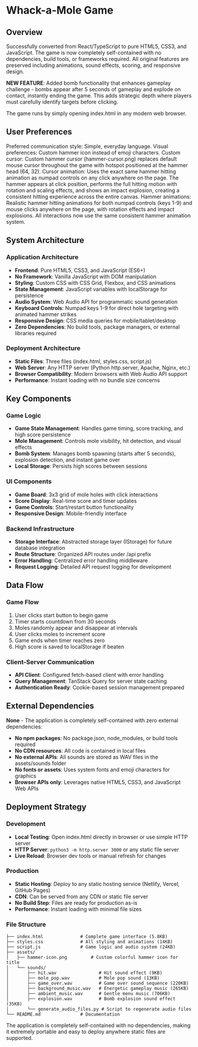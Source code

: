 # Whack-a-Mole Game

## Overview

Successfully converted from React/TypeScript to pure HTML5, CSS3, and JavaScript. The game is now completely self-contained with no dependencies, build tools, or frameworks required. All original features are preserved including animations, sound effects, scoring, and responsive design. 

**NEW FEATURE**: Added bomb functionality that enhances gameplay challenge - bombs appear after 5 seconds of gameplay and explode on contact, instantly ending the game. This adds strategic depth where players must carefully identify targets before clicking.

The game runs by simply opening index.html in any modern web browser.

## User Preferences

Preferred communication style: Simple, everyday language.
Visual preferences: Custom hammer icon instead of emoji characters.
Custom cursor: Custom hammer cursor (hammer-cursor.png) replaces default mouse cursor throughout the game with hotspot positioned at the hammer head (64, 32).
Cursor animation: Uses the exact same hammer hitting animation as numpad controls on any click anywhere on the page. The hammer appears at click position, performs the full hitting motion with rotation and scaling effects, and shows an impact explosion, creating a consistent hitting experience across the entire canvas.
Hammer animations: Realistic hammer hitting animations for both numpad controls (keys 1-9) and mouse clicks anywhere on the page, with rotation effects and impact explosions. All interactions now use the same consistent hammer animation system.

## System Architecture

### Application Architecture
- **Frontend**: Pure HTML5, CSS3, and JavaScript (ES6+)
- **No Framework**: Vanilla JavaScript with DOM manipulation
- **Styling**: Custom CSS with CSS Grid, Flexbox, and CSS animations
- **State Management**: JavaScript variables with localStorage for persistence
- **Audio System**: Web Audio API for programmatic sound generation
- **Keyboard Controls**: Numpad keys 1-9 for direct hole targeting with animated hammer strikes
- **Responsive Design**: CSS media queries for mobile/tablet/desktop
- **Zero Dependencies**: No build tools, package managers, or external libraries required

### Deployment Architecture
- **Static Files**: Three files (index.html, styles.css, script.js)
- **Web Server**: Any HTTP server (Python http.server, Apache, Nginx, etc.)
- **Browser Compatibility**: Modern browsers with Web Audio API support
- **Performance**: Instant loading with no bundle size concerns

## Key Components

### Game Logic
- **Game State Management**: Handles game timing, score tracking, and high score persistence
- **Mole Management**: Controls mole visibility, hit detection, and visual effects
- **Bomb System**: Manages bomb spawning (starts after 5 seconds), explosion detection, and instant game over
- **Local Storage**: Persists high scores between sessions

### UI Components
- **Game Board**: 3x3 grid of mole holes with click interactions
- **Score Display**: Real-time score and timer updates
- **Game Controls**: Start/restart button functionality
- **Responsive Design**: Mobile-friendly interface

### Backend Infrastructure
- **Storage Interface**: Abstracted storage layer (IStorage) for future database integration
- **Route Structure**: Organized API routes under /api prefix
- **Error Handling**: Centralized error handling middleware
- **Request Logging**: Detailed API request logging for development

## Data Flow

### Game Flow
1. User clicks start button to begin game
2. Timer starts countdown from 30 seconds
3. Moles randomly appear and disappear at intervals
4. User clicks moles to increment score
5. Game ends when timer reaches zero
6. High score is saved to localStorage if beaten

### Client-Server Communication
- **API Client**: Configured fetch-based client with error handling
- **Query Management**: TanStack Query for server state caching
- **Authentication Ready**: Cookie-based session management prepared

## External Dependencies

**None** - The application is completely self-contained with zero external dependencies:

- **No npm packages**: No package.json, node_modules, or build tools required
- **No CDN resources**: All code is contained in local files
- **No external APIs**: All sounds are stored as WAV files in the assets/sounds folder
- **No fonts or assets**: Uses system fonts and emoji characters for graphics
- **Browser APIs only**: Leverages native HTML5, CSS3, and JavaScript Web APIs

## Deployment Strategy

### Development
- **Local Testing**: Open index.html directly in browser or use simple HTTP server
- **HTTP Server**: `python3 -m http.server 3000` or any static file server
- **Live Reload**: Browser dev tools or manual refresh for changes

### Production  
- **Static Hosting**: Deploy to any static hosting service (Netlify, Vercel, GitHub Pages)
- **CDN**: Can be served from any CDN or static file server
- **No Build Step**: Files are ready for production as-is
- **Performance**: Instant loading with minimal file sizes

### File Structure
```
├── index.html              # Complete game interface (5.8KB)
├── styles.css              # All styling and animations (14KB)  
├── script.js               # Game logic and audio system (24KB)
├── assets/
│   ├── hammer-icon.png         # Custom colorful hammer icon for title
│   └── sounds/
│       ├── hit.wav                # Hit sound effect (9KB)
│       ├── mole_pop.wav           # Mole pop sound (13KB) 
│       ├── game_over.wav          # Game over sound sequence (220KB)
│       ├── background_music.wav   # Energetic gameplay music (265KB)
│       ├── ambient_music.wav      # Gentle menu music (706KB)
│       ├── explosion.wav          # Bomb explosion sound effect (35KB)
│       └── generate_audio_files.py # Script to regenerate audio files
└── README.md               # Documentation
```

The application is completely self-contained with no dependencies, making it extremely portable and easy to deploy anywhere static files are supported.